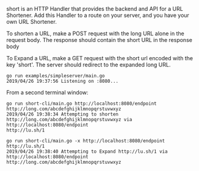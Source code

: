 short is an HTTP Handler that provides the backend and API for a URL Shortener. 
Add this Handler to a route on your server, and you have your own URL Shortener.

To shorten a URL, make a POST request with the long URL alone in the request body.
The response should contain the short URL in the response body

To Expand a URL, make a GET request with the short url encoded with the key 'short'.
The server should redirect to the expanded long URL.

```
go run examples/simpleserver/main.go
2019/04/26 19:37:56 Listening on :8080...
```
From a second terminal window:
```
go run short-cli/main.go http://localhost:8080/endpoint http://long.com/abcdefghijklmnopqrstuvwxyz
2019/04/26 19:38:34 Attempting to shorten http://long.com/abcdefghijklmnopqrstuvwxyz via http://localhost:8080/endpoint
http://lu.sh/1

go run short-cli/main.go -x http://localhost:8080/endpoint http://lu.sh/1
2019/04/26 19:38:40 Attempting to Expand http://lu.sh/1 via http://localhost:8080/endpoint
http://long.com/abcdefghijklmnopqrstuvwxyz
```